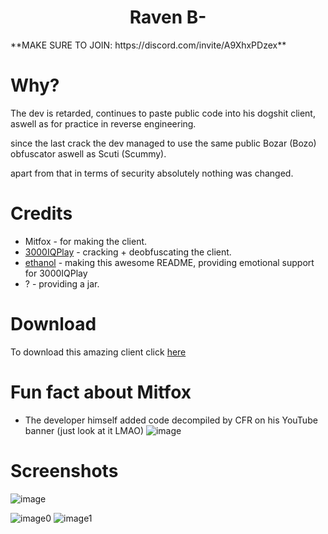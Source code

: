 <h1 align="center">Raven B-</h1>
**MAKE SURE TO JOIN: https://discord.com/invite/A9XhxPDzex**

# Why?
The dev is retarded, continues to paste public code into his dogshit client, aswell as for practice in reverse engineering.

since the last crack the dev managed to use the same public Bozar (Bozo) obfuscator aswell as Scuti (Scummy).

apart from that in terms of security absolutely nothing was changed.

[3000IQPlayA]: https://github.com/3000IQPlay
[ethanolA]: https://github.com/eurquake

[download]: https://github.com/Cool-Cracking-Team/RavenB-/raw/main/RavenBMinus-Cracked.jar

# Credits
- Mitfox - for making the client.
- [3000IQPlay][3000IQPlayA] - cracking + deobfuscating the client.
- [ethanol][ethanolA] - making this awesome README, providing emotional support for 3000IQPlay
- ? - providing a jar.

# Download
To download this amazing client click [here][download] 

# Fun fact about Mitfox
- The developer himself added code decompiled by CFR on his YouTube banner (just look at it LMAO)
![image](https://cdn.discordapp.com/attachments/1136019954571948073/1137480158161412177/image.png)

# Screenshots
![image](https://github.com/Cool-Cracking-Team/RavenB-/blob/main/image.png)

![image0](https://github.com/Cool-Cracking-Team/RavenB-/blob/main/discord.png)
![image1](https://github.com/Cool-Cracking-Team/RavenB-/blob/main/image1.png)


